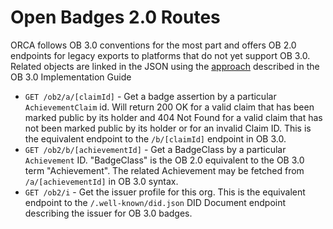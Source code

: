 # Open Badges 2.0 Routes

ORCA follows OB 3.0 conventions for the most part and offers OB 2.0 endpoints for legacy exports to platforms that do not yet support OB 3.0. Related objects are linked in the JSON using the [approach](https://www.imsglobal.org/spec/ob/v3p0/impl/#how-to-support-both-ob-2-0-and-ob-3-0-as-an-issuer) described in the OB 3.0 Implementation Guide

- `GET /ob2/a/[claimId]` - Get a badge assertion by a particular `AchievementClaim` id. Will return 200 OK for a valid claim that has been marked public by its holder and 404 Not Found for a valid claim that has not been marked public by its holder or for an invalid Claim ID. This is the equivalent endpoint to the `/b/[claimId]` endpoint in OB 3.0.
- `GET /ob2/b/[achievementId]` - Get a BadgeClass by a particular `Achievement` ID. "BadgeClass" is the OB 2.0 equivalent to the OB 3.0 term "Achievement". The related Achievement may be fetched from `/a/[achievementId]` in OB 3.0 syntax.
- `GET /ob2/i` - Get the issuer profile for this org. This is the equivalent endpoint to the `/.well-known/did.json` DID Document endpoint describing the issuer for OB 3.0 badges.
